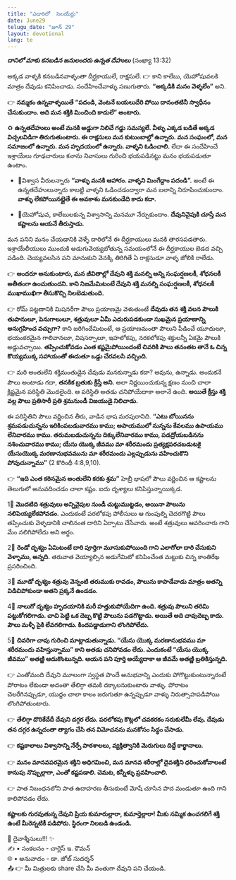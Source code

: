```yaml
---
title: "ఎడారిలో  సెలయేర్లు"
date: June29
telugu_date: "జూన్ 29"
layout: devotional
lang: te
---
```


***దానిలో మాకు కనబడిన జనులందరు ఉన్నత దేహులు*** (సంఖ్యా 13:32)

అక్కడ వాళ్ళకి కనబడినవాళ్ళంతా దీర్ఘకాయులే, రాక్షసులే. 
👉 కాని కాలేబు, యెహోషువలకి మాత్రం దేవుడు కనిపించాడు. సందేహించేవాళ్ళు సణుగుతారు. 
**“అక్కడికి మనం వెళ్ళలేం”** అని. 

👉 **నమ్మకం ఉన్నవాళ్ళయితే “పదండి, వెంటనే బయలుదేరి పోయి దానంతటినీ స్వాధీనం చేసుకుందాం. అది మన శక్తికి మించింది కాదులే” అంటారు.**

♻ **ఉన్నతదేహులు అంటే మనకి అడ్డుగా నిలిచే గడ్డు సమస్యలే. వీళ్ళు ఎక్కడ బడితే అక్కడ విచ్చలవిడిగా తిరుగుతుంటారు. ఈ రాక్షసులు మన కుటుంబాల్లో ఉన్నారు. మన సంఘంలో, మన సమాజంలో ఉన్నారు. మన హృదయంలో ఉన్నారు. వాళ్ళని ఓడించాలి.** లేదా ఈ సందేహించే ఇశ్రాయేలు గూఢచారులు కనాను నివాసులు గురించి భయపడినట్టు మనం భయపడుతూ ఉంటాం.

- 🔹విశ్వాస వీరులన్నారు **“వాళ్ళు మనకి ఆహారం. వాళ్ళని మింగేద్దాం పదండి”.** అంటే ఈ ఉన్నతదేహులున్నారు కాబట్టి వాళ్ళని ఓడించడంద్వారా మన బలాన్ని నిరూపించుకుందాం. **వాళ్ళు లేకపోయినట్లైతే ఈ అవకాశం మనకుండేది కాదు కదా.**

- 🔹యెహోషువ, కాలేబులకున్న విశ్వాసాన్ని మనమూ నేర్చుకుందాం. **దేవునివైపుకి చూస్తే మన కష్టాలను ఆయనే తీరుస్తాడు.**

మన పనిని మనం చేయడానికి వెళ్ళే దారిలోనే ఈ దీర్ఘకాయులు మనకి తారసపడతారు. ఇశ్రాయేలీయులు ముందుకి అడుగువెయ్యబోతున్న సమయంలోనే ఈ దీర్ఘకాయుల బెడద వచ్చి పడింది. చెయ్యవలసిన పని మానుకుని వెనక్కి తిరిగితే ఏ రాక్షసుడూ వాళ్ళ జోలికి రాలేడు.

👉 **అందరూ అనుకుంటారు, మన జీవితాల్లో దేవుని శక్తి మనల్ని అన్ని సంఘర్షణలకీ, శోధనలకీ అతీతంగా ఉంచుతుందని. కాని నిజమేమిటంటే దేవుని శక్తి మనల్ని సంఘర్షణలకీ, శోధనలకీ ముఖాముఖిగా తీసుకొచ్చి నిలబెడుతుంది.**

👉 రోమ్ పట్టణానికి మిషనరీగా పౌలు ప్రయాణమై వెళుతుంటే **దేవుడు తన శక్తి వలన పౌలుకి తుపానులూ, పెనుగాలులూ, శత్రువులూ ఏమీ ఎదురుపడకుండా సుఖమైన ప్రయాణాన్ని అనుగ్రహించ వచ్చుగా?** కాని జరిగిందేమిటంటే, ఆ ప్రయాణమంతా పౌలుని పీడించే యూదులూ, భయంకరమైన గాలివానలూ, విషసర్పాలూ, ఇహలోకపు, నరకలోకపు శక్తులన్నీ ఏకమై పౌలుకి అడ్డువచ్చాయి. **తప్పించుకోవడం ఎంత కష్టమైపోయిందంటే చివరికి పౌలు తనంతట తానే ఓ చిన్న కొయ్యముక్క సహాయంతో ఈదుతూ ఒడ్డు చేరవలసి వచ్చింది.**

👉 మరి అంతులేని శక్తిమంతుడైన దేవుడు మనకున్నాడు కదా? అవును, ఉన్నాడు. అందుకనే పౌలు అంటాడు గదా, **తనకిక బ్రతుకు క్రీస్తే అని.** అలా నిర్ణయించుకున్న క్షణం నుంచి చాలా క్లిష్టమైన పరిస్థితి మొదలైంది. ఆ పరిస్థితి అతడు చనిపోయేదాకా అలానే ఉంది. **అయితే క్రీస్తు శక్తి వల్ల పౌలు ప్రతిసారీ ప్రతి శ్రమనుండీ విజయుడై నిలిచాడు.**

ఈ పరిస్థితిని పౌలు వర్ణించిన తీరు, వాడిన భాష మరపురానిది. **“ఎటు బోయినను శ్రమపడుచున్నను ఇరికింపబడువారము కాము; అపాయములో నున్నను కేవలము ఉపాయము లేనివారము కాము. తరుమబడుచున్నను దిక్కులేనివారము కాము, పడద్రోయబడినను నశించువారము కాము; యేసు యొక్క జీవము మా శరీరమందు ప్రత్యక్షపరచబడుటకై యేసుయొక్క మరణానుభవమును మా శరీరమందు ఎల్లప్పుడును వహించుకొని పోవుచున్నాము”** (2 కొరింథీ 4:8,9,10).

👉 **“ఇది ఎంత కఠినమైన అంతులేని కరకు శ్రమ”** హెబ్రీ భాషలో పౌలు వర్ణించిన ఆ కష్టాలను తెలుగులో అనువదించడం చాలా కష్టం. ఐదు దృశ్యాలు కనిపిస్తున్నాయిక్కడ. 

1⃣ **మొదటిది శత్రువులు అన్నివైపుల నుండీ చుట్టుముట్టడం, అయినా పౌలును నలిపెయ్యలేకపోవడం.** ఎందుకంటే పరలోకపు పోలీసులు ఆ గుంపుల్ని చెదరగొట్టి పౌలు తప్పించుకు వెళ్ళడానికి చాలినంత దారిని ఏర్పాటు చేసేవారు. అంటే శత్రువులు ఆవరించారు గాని మేం నలిగిపోలేదు అని అర్థం.

2⃣ **రెండో దృశ్యం ఏమిటంటే దారి పూర్తిగా మూసుకుపోయింది గాని ఎలాగోలా దారి చేసుకుని వెళ్ళాము, అన్నది.** తరువాత వెయ్యాల్సిన అడుగేమిటో కనిపించేంత మట్టుకు చిన్న కాంతిరేఖ ప్రసరించింది.

3⃣ **మూడో దృశ్యం శత్రువు వెన్నంటి తరుముకు రావడం, పౌలును కాపాడేవాడు మాత్రం అతన్ని విడిచిపోకుండా అతని ప్రక్కనే ఉండడం.**

4⃣ **నాలుగో దృశ్యం హృదయానికి మరీ హత్తుకుపోయేదిగా ఉంది. శత్రువు పౌలుని తరిమి పట్టుకోగలిగాడు. చాచి పెట్టి ఒక దెబ్బ కొట్టి పౌలును పడగొట్టాడు. అయితే అది చావుదెబ్బ కాదు. పౌలు మళ్ళీ పైకి లేవగలిగాడు. కిందపడ్డాడుగాని లొంగిపోలేదు.**

5⃣ **చివరిగా చావు గురించి మాట్లాడుతున్నాడు. “యేసు యొక్క మరణానుభవము మా శరీరమందు వహిస్తున్నాము” కాని అతడు చనిపోవడం లేదు. ఎందుకంటే “యేసు యొక్క జీవము” అతణ్ణి ఆదుకొంటున్నది. ఆయన పని పూర్తి అయ్యేదాకా ఆ జీవమే అతణ్ణి బ్రతికిస్తున్నది.**

👉 ఎంతోమంది దేవుని మూలంగా స్వస్థత పొందే అనుభవాన్ని ఎందుకు పోగొట్టుకుంటున్నారంటే పోరాటం లేకుండా అదంతా తేలిగ్గా తమకి దక్కాలనుకుంటారు వాళ్ళు. పోరాటం చెలరేగినప్పుడూ, యుద్దం చాలా కాలం జరుగుతూ ఉన్నప్పుడూ వాళ్ళు నిరుత్సాహపడిపోయి లొంగిపోతుంటారు. 

👉 **తేలిగ్గా దొరికేదేదీ దేవుని దగ్గర లేదు. పరలోకపు కొట్లలో చవకరకం సరుకులేమీ లేవు. దేవుడు తన దగ్గర ఉన్నదంతా త్యాగం చేసి తన విమోచనను మనకోసం సిద్ధం చేసాడు.**

👉 **కష్టకాలాలు విశ్వాసాన్ని నేర్పే పాఠశాలలు, వ్యక్తిత్వానికి మెరుగులు దిద్దే కార్ఖానాలు.**

👉 **మనం మానవపరమైన శక్తిని అధిగమించి, మన మానవ శరీరాల్లో దైవశక్తిని ధరించుకోవాలంటే కానుపు నొప్పుల్లాగా, ఎంతో కష్టపడాలి. చెమట, కన్నీళ్ళు ప్రవహించాలి.**

👉 పాత నిబంధనలోని పాత ఉదాహరణ తీసుకుంటే మోషే చూసిన పొద మండుతూ ఉంది గాని కాలిపోవడం లేదు.

**కష్టాలకు గురవుతున్న దేవుని ప్రియ కుమారుల్లారా, కుమార్తెల్లారా! మీకు నమ్మిక ఉంచగలిగే శక్తి ఉంటే మీరెన్నటికీ పడిపోరు. స్థిరంగా నిలబడి ఉండండి.**

<div class="blessing">🙏 <span class="bless-text">దైవాశ్శీసులు!!!</span> ✨</div>

<div class="credit">✍️ <span class="credit-text">▪ సంకలనం - చార్లెస్ ఇ. కౌమన్</span></div>
<div class="credit">🌐 <span class="credit-text">▪ అనువాదం - డా. జోబ్ సుదర్శన్</span></div>


<div class="share">📤 👉 <span class="share-text">మీ మిత్రులకు share చేసి మీ వంతుగా దేవుని పని చేయండి.</span></div>

